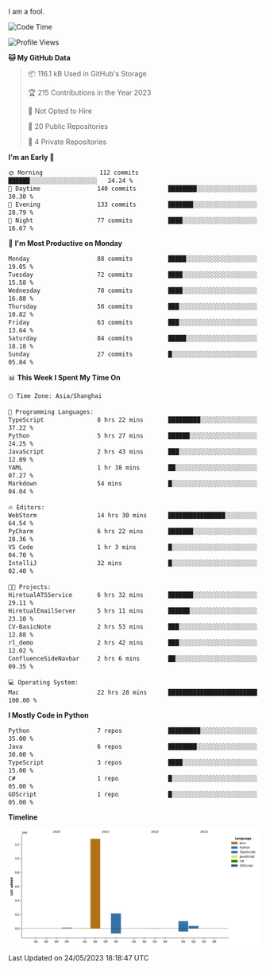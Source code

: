 I am a fool.

<!--START_SECTION:waka-->
![Code Time](http://img.shields.io/badge/Code%20Time-427%20hrs%2012%20mins-blue)

![Profile Views](http://img.shields.io/badge/Profile%20Views-3-blue)

**🐱 My GitHub Data** 

> 📦 116.1 kB Used in GitHub's Storage 
 > 
> 🏆 215 Contributions in the Year 2023
 > 
> 🚫 Not Opted to Hire
 > 
> 📜 20 Public Repositories 
 > 
> 🔑 4 Private Repositories 
 > 
**I'm an Early 🐤** 

```text
🌞 Morning                112 commits         ██████░░░░░░░░░░░░░░░░░░░   24.24 % 
🌆 Daytime                140 commits         ████████░░░░░░░░░░░░░░░░░   30.30 % 
🌃 Evening                133 commits         ███████░░░░░░░░░░░░░░░░░░   28.79 % 
🌙 Night                  77 commits          ████░░░░░░░░░░░░░░░░░░░░░   16.67 % 
```
📅 **I'm Most Productive on Monday** 

```text
Monday                   88 commits          █████░░░░░░░░░░░░░░░░░░░░   19.05 % 
Tuesday                  72 commits          ████░░░░░░░░░░░░░░░░░░░░░   15.58 % 
Wednesday                78 commits          ████░░░░░░░░░░░░░░░░░░░░░   16.88 % 
Thursday                 50 commits          ███░░░░░░░░░░░░░░░░░░░░░░   10.82 % 
Friday                   63 commits          ███░░░░░░░░░░░░░░░░░░░░░░   13.64 % 
Saturday                 84 commits          █████░░░░░░░░░░░░░░░░░░░░   18.18 % 
Sunday                   27 commits          █░░░░░░░░░░░░░░░░░░░░░░░░   05.84 % 
```


📊 **This Week I Spent My Time On** 

```text
🕑︎ Time Zone: Asia/Shanghai

💬 Programming Languages: 
TypeScript               8 hrs 22 mins       █████████░░░░░░░░░░░░░░░░   37.22 % 
Python                   5 hrs 27 mins       ██████░░░░░░░░░░░░░░░░░░░   24.25 % 
JavaScript               2 hrs 43 mins       ███░░░░░░░░░░░░░░░░░░░░░░   12.09 % 
YAML                     1 hr 38 mins        ██░░░░░░░░░░░░░░░░░░░░░░░   07.27 % 
Markdown                 54 mins             █░░░░░░░░░░░░░░░░░░░░░░░░   04.04 % 

🔥 Editors: 
WebStorm                 14 hrs 30 mins      ████████████████░░░░░░░░░   64.54 % 
PyCharm                  6 hrs 22 mins       ███████░░░░░░░░░░░░░░░░░░   28.36 % 
VS Code                  1 hr 3 mins         █░░░░░░░░░░░░░░░░░░░░░░░░   04.70 % 
IntelliJ                 32 mins             █░░░░░░░░░░░░░░░░░░░░░░░░   02.40 % 

🐱‍💻 Projects: 
HiretualATSService       6 hrs 32 mins       ███████░░░░░░░░░░░░░░░░░░   29.11 % 
HiretualEmailServer      5 hrs 11 mins       ██████░░░░░░░░░░░░░░░░░░░   23.10 % 
CV-BasicNote             2 hrs 53 mins       ███░░░░░░░░░░░░░░░░░░░░░░   12.88 % 
rl_demo                  2 hrs 42 mins       ███░░░░░░░░░░░░░░░░░░░░░░   12.02 % 
ConfluenceSideNavbar     2 hrs 6 mins        ██░░░░░░░░░░░░░░░░░░░░░░░   09.35 % 

💻 Operating System: 
Mac                      22 hrs 28 mins      █████████████████████████   100.00 % 
```

**I Mostly Code in Python** 

```text
Python                   7 repos             █████████░░░░░░░░░░░░░░░░   35.00 % 
Java                     6 repos             ████████░░░░░░░░░░░░░░░░░   30.00 % 
TypeScript               3 repos             ████░░░░░░░░░░░░░░░░░░░░░   15.00 % 
C#                       1 repo              █░░░░░░░░░░░░░░░░░░░░░░░░   05.00 % 
GDScript                 1 repo              █░░░░░░░░░░░░░░░░░░░░░░░░   05.00 % 
```



**Timeline**

![Lines of Code chart](https://raw.githubusercontent.com/VeejaLiu/VeejaLiu/master/assets/bar_graph.png)


 Last Updated on 24/05/2023 18:18:47 UTC
<!--END_SECTION:waka-->
